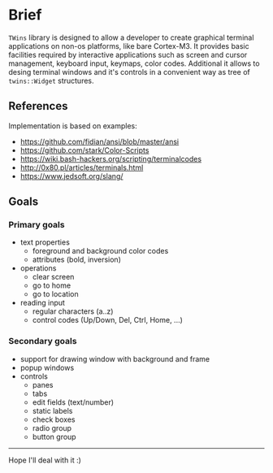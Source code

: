 # Brief

`TWins` library is designed to allow a developer to create graphical terminal applications on non-os platforms, like bare Cortex-M3.
It provides basic facilities required by interactive applications such as screen and cursor management, keyboard input, keymaps, color codes.
Additional it allows to desing terminal windows and it's controls in a convenient way as tree of `twins::Widget` structures.


## References

Implementation is based on examples:

* https://github.com/fidian/ansi/blob/master/ansi
* https://github.com/stark/Color-Scripts
* https://wiki.bash-hackers.org/scripting/terminalcodes
* http://0x80.pl/articles/terminals.html
* https://www.jedsoft.org/slang/

## Goals

### Primary goals

* text properties
    * foreground and background color codes
    * attributes (bold, inversion)
* operations
    * clear screen
    * go to home
    * go to location
* reading input
    * regular characters (a..z)
    * control codes (Up/Down, Del, Ctrl, Home, ...)

### Secondary goals

* support for drawing window with background and frame
* popup windows
* controls
    * panes
    * tabs
    * edit fields (text/number)
    * static labels
    * check boxes
    * radio group
    * button group

---

Hope I'll deal with it :)
